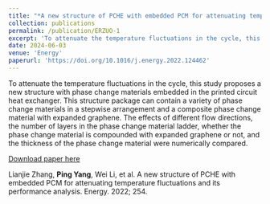```yaml
---
title: "*A new structure of PCHE with embedded PCM for attenuating temperature fluctuations and its performance analysis*"
collection: publications
permalink: /publication/ERZUO-1
excerpt: 'To attenuate the temperature fluctuations in the cycle, this study proposes a new structure with phase change materials embedded in the printed circuit heat exchanger. This structure package can contain a variety of phase change materials in a stepwise arrangement and a composite phase change material with expanded graphene. The effects of different flow directions, the number of layers in the phase change material ladder, whether the phase change material is compounded with expanded graphene or not, and the thickness of the phase change material were numerically compared.'
date: 2024-06-03
venue: 'Energy'
paperurl: 'https://doi.org/10.1016/j.energy.2022.124462'
---
```


To attenuate the temperature fluctuations in the cycle, this study proposes a new structure with phase change materials embedded in the printed circuit heat exchanger. This structure package can contain a variety of phase change materials in a stepwise arrangement and a composite phase change material with expanded graphene. The effects of different flow directions, the number of layers in the phase change material ladder, whether the phase change material is compounded with expanded graphene or not, and the thickness of the phase change material were numerically compared.

[Download paper here](https://doi.org/10.1016/j.energy.2022.124462)

Lianjie Zhang, **Ping Yang**, Wei Li, et al. A new structure of PCHE with embedded PCM for attenuating temperature fluctuations and its performance analysis. Energy. 2022; 254.

